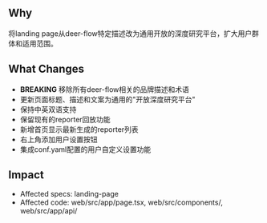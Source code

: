 ## Why
将landing page从deer-flow特定描述改为通用开放的深度研究平台，扩大用户群体和适用范围。

## What Changes
- **BREAKING** 移除所有deer-flow相关的品牌描述和术语
- 更新页面标题、描述和文案为通用的"开放深度研究平台"
- 保持中英双语支持
- 保留现有的reporter回放功能
- 新增首页显示最新生成的reporter列表
- 右上角添加用户设置按钮
- 集成conf.yaml配置的用户自定义设置功能

## Impact
- Affected specs: landing-page
- Affected code: web/src/app/page.tsx, web/src/components/, web/src/app/api/